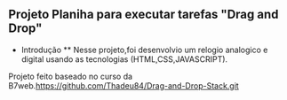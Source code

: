 ## Projeto Planiha para executar tarefas "Drag and Drop"

* Introdução
** Nesse projeto,foi desenvolvio um relogio analogico e digital usando as tecnologias (HTML,CSS,JAVASCRIPT).

Projeto feito baseado no curso da B7web.https://github.com/Thadeu84/Drag-and-Drop-Stack.git
